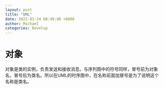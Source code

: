 ```yaml
---
layout: post
title: "UML"
date: 2022-01-24 08:49:00 +0800
author: Michael
categories: Develop
---
```


# 对象
对象是类的实例，负责发送和接收消息。与序列图中的符号同样，冒号前为对象名，冒号后为类名。所以在UML的时序图中，在名称前面加冒号是为了说明这个名称是类名。
